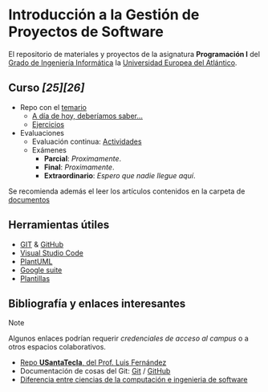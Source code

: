 # Introducción a la Gestión de Proyectos de Software

El repositorio de materiales y proyectos de la asignatura **Programación I** del [Grado de Ingeniería Informática](https://www.uneatlantico.es/escuela-politecnica-superior/estudios-grado-oficial-en-ingenieria-informatica) la [Universidad Europea del Atlántico](https://www.uneatlantico.es).

## Curso *[25][26]*
- Repo con el [temario](https://github.com/miguelancabezon/IGPS)
  - [A día de hoy, deberíamos saber...]()
  - [Ejercicios](/actividades/ejercicios)
- Evaluaciones
  - Evaluación continua: [Actividades](evaluaciones/actividades/README.md)
  - Exámenes
    - **Parcial**: *Proximamente*.
    - **Final**: *Proximamente*.
    - **Extraordinario**: *Espero que nadie llegue aquí*.


Se recomienda además el leer los artículos contenidos en la carpeta de [documentos](documentos/README.md)

## Herramientas útiles

- [GIT](https://git-scm.com/) & [GitHub](https://github.com/)
- [Visual Studio Code](https://code.visualstudio.com/)
- [PlantUML](https://plantuml.com/es/)
- [Google suite](https://drive.google.com/drive/u/0/my-drive)
- [Plantillas](/documentos/plantillas.md)

## Bibliografía y enlaces interesantes

> [!NOTE] 
> Algunos enlaces podrían requerir *credenciales de acceso al campus* o a otros espacios colaborativos.

- [Repo **USantaTecla**, del Prof. Luis Fernández](https://github.com/USantaTecla-0-general/3-publicaciones)
- Documentación de cosas del Git: [Git](https://git-scm.com/doc) / [GitHub](https://docs.github.com/es)
- [Diferencia entre ciencias de la computación e ingenieria de software](https://interestingengineering.com/culture/computer-science-vs-software-engineering-how-are-they-different)
